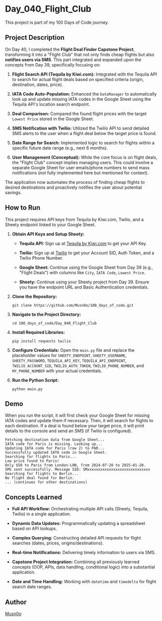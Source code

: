 # Day_040_Flight_Club

This project is part of my 100 Days of Code journey.

## Project Description

On Day 40, I completed the **Flight Deal Finder Capstone Project**, transforming it into a "Flight Club" that not only finds cheap flights but also **notifies users via SMS**. This part integrated and expanded upon the concepts from Day 39, specifically focusing on:

1. **Flight Search API (Tequila by Kiwi.com):** Integrated with the Tequila API to search for actual flight deals based on specified criteria (origin, destination, dates, price).
    
2. **IATA Code Auto-Population:** Enhanced the `DataManager` to automatically look up and update missing IATA codes in the Google Sheet using the Tequila API's location search endpoint.
    
3. **Deal Comparison:** Compared the found flight prices with the target `Lowest Price` stored in the Google Sheet.
    
4. **SMS Notification with Twilio:** Utilized the Twilio API to send detailed SMS alerts to the user when a flight deal below the target price is found.
    
5. **Date Range for Search:** Implemented logic to search for flights within a specific future date range (e.g., next 6 months).
    
6. **User Management (Conceptual):** While the core focus is on flight deals, the "Flight Club" concept implies managing users. This could involve a separate Google Sheet for user emails/phone numbers to send mass notifications (not fully implemented here but mentioned for context).
    

The application now automates the process of finding cheap flights to desired destinations and proactively notifies the user about potential savings.

## How to Run

This project requires API keys from Tequila by Kiwi.com, Twilio, and a Sheety endpoint linked to your Google Sheet.

1. **Obtain API Keys and Setup Sheety:**
    
    - **Tequila API:** Sign up at [Tequila by Kiwi.com](https://tequila.kiwi.com/ "null") to get your API Key.
        
    - **Twilio:** Sign up at [Twilio](https://www.twilio.com/ "null") to get your Account SID, Auth Token, and a Twilio Phone Number.
        
    - **Google Sheet:** Continue using the Google Sheet from Day 39 (e.g., "Flight Deals") with columns like `City`, `IATA Code`, `Lowest Price`.
        
    - **Sheety:** Continue using your Sheety project from Day 39. Ensure you have the endpoint URL and Basic Authentication credentials.
        
2. **Clone the Repository:**
    
    ```
    git clone https://github.com/Musn0o/100_days_of_code.git
    ```
    
3. **Navigate to the Project Directory:**
    
    ```
    cd 100_days_of_code/Day_040_Flight_Club
    ```

4. **Install Required Libraries:**
    
    ```
    pip install requests twilio
    ```
    
5. **Configure Credentials:** Open the `main.py` file and replace the placeholder values for `SHEETY_ENDPOINT`, `SHEETY_USERNAME`, `SHEETY_PASSWORD`, `TEQUILA_API_KEY`, `TEQUILA_API_ENDPOINT`, `TWILIO_ACCOUNT_SID`, `TWILIO_AUTH_TOKEN`, `TWILIO_PHONE_NUMBER`, and `MY_PHONE_NUMBER` with your actual credentials.
    
6. **Run the Python Script:**
    
    ```
    python main.py
    ```
    

## Demo

When you run the script, it will first check your Google Sheet for missing IATA codes and update them if necessary. Then, it will search for flights to each destination. If a deal is found below your target price, it will print details to the console and send an SMS (if Twilio is configured).

```
Fetching destination data from Google Sheet...
IATA code for Paris is missing. Looking up...
Updating IATA code for Paris (row 2) to PAR...
Successfully updated IATA code in Google Sheet.
Searching for flights to Paris...
Low price found to Paris!
Only $50 to Paris from London-LON, from 2024-07-20 to 2025-01-20.
SMS sent successfully. Message SID: SMxxxxxxxxxxxxxxxxxxxxxxxxxxxxx
Searching for flights to Berlin...
No flight deal found for Berlin.
... (continues for other destinations)
```

## Concepts Learned

- **Full API Workflow:** Orchestrating multiple API calls (Sheety, Tequila, Twilio) in a single application.
    
- **Dynamic Data Updates:** Programmatically updating a spreadsheet based on API lookups.
    
- **Complex Querying:** Constructing detailed API requests for flight searches (dates, prices, origins/destinations).
    
- **Real-time Notifications:** Delivering timely information to users via SMS.
    
- **Capstone Project Integration:** Combining all previously learned concepts (OOP, APIs, data handling, conditional logic) into a substantial application.
    
- **Date and Time Handling:** Working with `datetime` and `timedelta` for flight search date ranges.

## Author

[Musn0o](https://github.com/Musn0o)